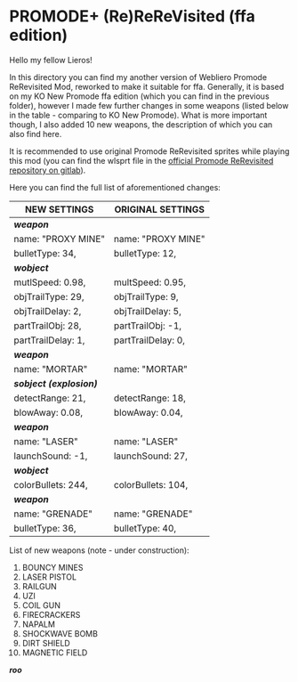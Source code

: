 # PROMODE+ (Re)ReReVisited (ffa edition)

Hello my fellow Lieros!

In this directory you can find my another version of Webliero Promode ReRevisited Mod, reworked to make it suitable for ffa. Generally, it is based on my KO New Promode ffa edition (which you can find in the previous folder), however I made few further changes in some weapons (listed below in the table - comparing to KO New Promode). What is more important though, I also added 10 new weapons, the description of which you can also find here.

It is recommended to use original Promode ReRevisited sprites while playing this mod (you can find the wlsprt file in the [official Promode ReRevisited repository on gitlab](https://gitlab.com/webliero/webliero-mods/-/tree/master/ReRevisited)).

Here you can find the full list of aforementioned changes:


|  NEW SETTINGS         |      ORIGINAL SETTINGS
|---------------------- | ------------------------
|***weapon***           
|name: "PROXY MINE"     |    name: "PROXY MINE"
|bulletType: 34,        |    bulletType: 12,
|***wobject***
|mutlSpeed: 0.98,       |    multSpeed: 0.95,
|objTrailType: 29,      |    objTrailType: 9,
|objTrailDelay: 2,      |    objTrailDelay: 5,
|partTrailObj: 28,      |    partTrailObj: -1,
|partTrailDelay: 1,     |    partTrailDelay: 0,
|***weapon***
|name: "MORTAR"         |    name: "MORTAR"
|***sobject (explosion)***
|detectRange: 21,       |    detectRange: 18,
|blowAway: 0.08,        |    blowAway: 0.04,
|***weapon***
|name: "LASER"          |    name: "LASER"
|launchSound: -1,       |    launchSound: 27,
|***wobject***
|colorBullets: 244,     |    colorBullets: 104,
|***weapon***
|name: "GRENADE"        |    name: "GRENADE"
|bulletType: 36,        |    bulletType: 40,

List of new weapons (note - under construction):

1. BOUNCY MINES
2. LASER PISTOL
3. RAILGUN
4. UZI
5. COIL GUN
6. FIRECRACKERS
7. NAPALM
8. SHOCKWAVE BOMB
9. DIRT SHIELD
10. MAGNETIC FIELD

***roo***
